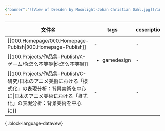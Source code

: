```yaml
---
{"banner":"![View of Dresden by Moonlight-Johan Christian Dahl.jpg](/img/user/700.Attachments/710.Banners/View%20of%20Dresden%20by%20Moonlight-Johan%20Christian%20Dahl.jpg)","dg-publish":true,"dg-home":"true","permalink":"/000-homepage/000-homepage-publish/","tags":["gardenEntry"],"dgPassFrontmatter":true}
---
```


| 文件名                                                                                                   | tags                         | description | creation-date | completion-date |
| ----------------------------------------------------------------------------------------------------- | ---------------------------- | ----------- | ------------- | --------------- |
| [[000.Homepage/000.Homepage-Publish\|000.Homepage-Publish]]                                        | \-                           | \-          | \-            | \-              |
| [[100.Projects/作品集-Publish/A-ゲーム/你怎么不笑啊\|你怎么不笑啊]]                                                  | <ul><li>gamedesign</li></ul> | \-          | \-            | \-              |
| [[100.Projects/作品集-Publish/C-研究/日本のアニメ美術における「様式化」の表現分析：背景美術を中心に\|日本のアニメ美術における「様式化」の表現分析：背景美術を中心に]] | \-                           | \-          | \-            | \-              |

{ .block-language-dataview}